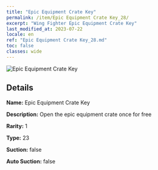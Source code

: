 ```yaml
---
title: "Epic Equipment Crate Key"
permalink: /item/Epic Equipment Crate Key_28/
excerpt: "Wing Fighter Epic Equipment Crate Key"
last_modified_at: 2023-07-22
locale: en
ref: "Epic Equipment Crate Key_28.md"
toc: false
classes: wide
---
```



 ![Epic Equipment Crate Key](/images/item/Epic_Equipment_Crate_Key_p.png)



## Details

 **Name:** Epic Equipment Crate Key 

 **Description:** Open the epic equipment crate once for free

 **Rarity:** 1 

 **Type:** 23 

 **Suction:** false 

 **Auto Suction:** false 



